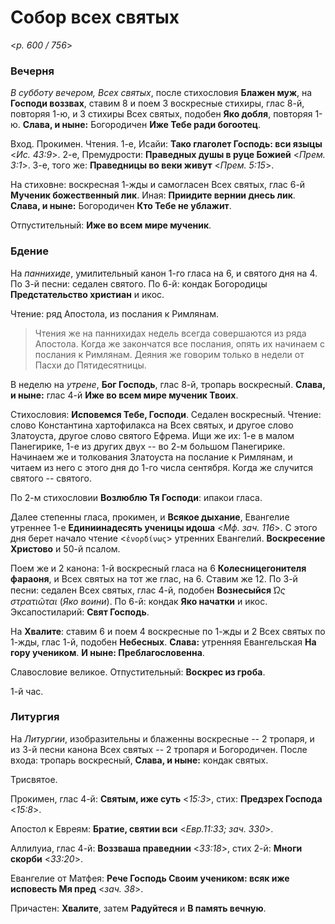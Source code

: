 
# Собор всех святых

<*p. 600 / 756*>

### Вечерня

*В субботу вечером, Всех святых*, после стихословия **Блажен муж**, на **Господи воззвах**, ставим 8 
и поем 3 воскресные стихиры, глас 8-й, повторяя 1-ю, и 3 стихиры Всех святых, подобен **Яко добля**, 
повторяя 1-ю. **Слава, и ныне:** Богородичен **Иже Тебе ради богоотец**.  

Вход. Прокимен. Чтения. 1-е, Исайи: **Тако глаголет Господь: вси языцы** <*Ис. 43:9*>. 
2-е, Премудрости: **Праведных душы в руце Божией** <*Прем. 3:1*>. 
3-е, того же: **Праведницы во веки живут** <*Прем. 5:15*>.

На стиховне: воскресная 1-жды и самогласен Всех святых, глас 6-й **Мученик божественный лик**. 
Иная: **Приидите вернии днесь лик**. **Слава, и ныне:** Богородичен **Кто Тебе не ублажит**.    

Отпустительный: **Иже во всем мире мученик**.  

### Бдение

На *паннихиде*, умилительный канон 1-го гласа на 6, и святого дня на 4.   
По 3-й песни: седален святого. 
По 6-й: кондак Богородицы **Предстательство христиан** и икос.  

Чтение: ряд Апостола, из послания к Римлянам. 

> Чтения же на паннихидах недель всегда совершаются из ряда Апостола. Когда же закончатся все послания, 
> опять их начинаем с послания к Римлянам. Деяния же говорим только в недели от Пасхи до Пятидесятницы.  

В неделю на *утрене*, **Бог Господь**, глас 8-й, тропарь воскресный. **Слава, и ныне:** глас 4-й 
**Иже во всем мире мученик Твоих**. 
 
Стихословия: **Исповемся Тебе, Господи**. Седален воскресный. Чтение: слово Константина хартофилакса 
на Всех святых, и другое слово Златоуста, другое слово святого Ефрема. Ищи же их: 1-е в малом Панегирике, 
1-е из других двух -- во 2-м большом Панегирике. Начинаем же и толкования Златоуста на послание к Римлянам, 
и читаем из него с этого дня до 1-го числа сентября. Когда же случится святого -- святого. 

По 2-м стихословии **Возлюблю Тя Господи**: ипакои гласа. 

Далее степенны гласа, прокимен, и **Всякое дыхание**, Евангелие утреннее 1-е 
**Единиинадесять ученицы идоша** <*Мф. зач. 116*>. С этого дня берет начало чтение <`ἐνορδίνως`> 
утренних Евангелий. **Воскресение Христово** и 50-й псалом.  

Поем же и 2 канона: 1-й воскресный гласа на 6 **Колесницегонителя фараоня**, и Всех святых на тот же глас,
на 6. Ставим же 12. 
По 3-й песни: седален Всех святых, глас 4-й, подобен **Вознесыйся** *̔Ως στρατιῶται* (*Яко воини*).
По 6-й: кондак **Яко начатки** и икос. 
Эксапостиларий: **Свят Господь**.   
 
На **Хвалите**: ставим 6 и поем 4 воскресные по 1-жды и 2 Всех святых по 1-жды, глас 1-й, 
подобен **Небесных**. **Слава:** утренняя Евангельская **На гору учеником**. **И ныне: Преблагословенна**.  

Славословие великое. Отпустительный: **Воскрес из гроба**. 

1-й час. 

### Литургия

На *Литургии*, изобразительны и блаженны воскресные -- 2 тропаря, и из 3-й песни канона 
Всех святых -- 2 тропаря и Богородичен.
После входа: тропарь воскресный, **Слава, и ныне:** кондак святых.
 
Трисвятое.  

Прокимен, глас 4-й: **Святым, иже суть** <*15:3*>, стих: **Предзрех Господа** <*15:8*>. 

Апостол к Евреям: **Братие, святии вси** <*Евр.11:33; зач. 330*>.  

Аллилуиа, глас 4-й: **Воззваша праведнии** <*33:18*>, стих 2-й: **Многи скорби** <*33:20*>. 

Евангелие от Матфея: **Рече Господь Своим учеником: всяк иже исповесть Мя пред** <*зач. 38*>. 

Причастен: **Хвалите**, затем **Радуйтеся** и **В память вечную**. 
